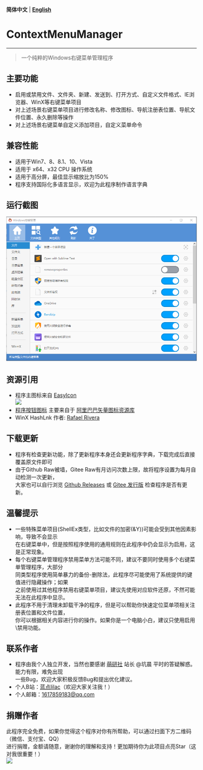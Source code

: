 **简体中文** | **[English](README-en.md)**
# ContextMenuManager
------
> 一个纯粹的Windows右键菜单管理程序

## 主要功能
* 启用或禁用文件、文件夹、新建、发送到、打开方式、自定义文件格式、IE浏览器、WinX等右键菜单项目
* 对上述场景右键菜单项目进行修改名称、修改图标、导航注册表位置、导航文件位置、永久删除等操作
* 对上述场景右键菜单自定义添加项目，自定义菜单命令

## 兼容性能
* 适用于Win7、8、8.1、10、Vista
* 适用于 x64、x32 CPU 操作系统
* 适用于高分屏，最佳显示缩放比为150%
* 程序支持国际化多语言显示，欢迎为此程序制作语言字典

## 运行截图
![](Screenshot.png)

## 资源引用
* 程序主图标来自 [EasyIcon][EasyIcon]<br>![][AppIcon]
* [程序按钮图标][AppImage] 主要来自于 [阿里巴巴矢量图标资源库][IconFont]
* WinX HashLnk 作者: [Rafael Rivera][HashLnk]

## 下载更新
* 程序有检查更新功能，除了更新程序本身还会更新程序字典，下载完成后直接覆盖原文件即可
* 由于Github Raw被墙，Gitee Raw有月访问次数上限，故将程序设置为每月自动检测一次更新，<br>
大家也可以自行浏览 [Github Releases][GitHub Releases] 或 [Gitee 发行版][Gitee Releases] 检查程序是否有更新。

## 温馨提示
* 一些特殊菜单项目(ShellEx类型，比如文件的加密(&Y))可能会受到其他因素影响，导致不会显示<br>在右键菜单中，但是按照程序使用的通用规则在此程序中仍会显示为启用，这是正常现象。
* 每个右键菜单管理程序禁用菜单方法可能不同，建议不要同时使用多个右键菜单管理程序，大部分<br>同类型程序使用简单暴力的备份-删除法，此程序尽可能使用了系统提供的键值进行隐藏操作；如果<br>之前使用过其他程序禁用右键菜单项目，建议先使用对应软件还原，不然可能无法在此程序中显示。
* 此程序不用于清理未卸载干净的程序，但是可以帮助你快速定位菜单项相关注册表位置和文件位置，<br>你可以根据相关内容进行你的操作。如果你是一个电脑小白，建议只使用启用\禁用功能。

## 联系作者
* 程序由我个人独立开发，当然也要感谢 [萌研社][PcMoe] 站长 @坑晨 平时的答疑解惑。能力有限，难免出现<br>
一些Bug，欢迎大家积极反馈Bug和提出优化建议。
* 个人B站：[蓝点lilac][Bilibili]（欢迎大家关注我！）
* 个人邮箱：1617859183@qq.com

## 捐赠作者
此程序完全免费，如果你觉得这个程序对你有所帮助，可以通过扫面下方二维码（微信、支付宝、QQ）<br>进行捐赠，金额请随意，谢谢你的理解和支持！更加期待你为此项目点亮Star（这对我很重要！）<br>![][Donate]

  [EasyIcon]: https://www.easyicon.net/1208132-mouse_icon.html
  [AppIcon]: ContextMenuManager/Properties/AppIcon.ico
  [AppImage]: ContextMenuManager/Properties/Resources/Images
  [IconFont]: https://www.iconfont.cn
  [HashLnk]: https://github.com/riverar/hashlnk
  [GitHub Releases]: https://github.com/BluePointLilac/ContextMenuManager/releases
  [Gitee Releases]: https://gitee.com/BluePointLilac/ContextMenuManager/releases
  [PcMoe]: http://www.pcmoe.net
  [Bilibili]: https://space.bilibili.com/34492771
  [Donate]: ContextMenuManager/Properties/Resources/Images/Donate.png